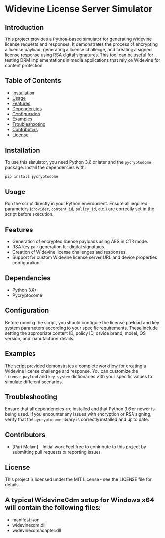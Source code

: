 # Widevine License Server Simulator

## Introduction

This project provides a Python-based simulator for generating Widevine license requests and responses. It demonstrates the process of encrypting a license payload, generating a license challenge, and creating a signed license response using RSA digital signatures. This tool can be useful for testing DRM implementations in media applications that rely on Widevine for content protection.

## Table of Contents

- [Installation](#installation)
- [Usage](#usage)
- [Features](#features)
- [Dependencies](#dependencies)
- [Configuration](#configuration)
- [Examples](#examples)
- [Troubleshooting](#troubleshooting)
- [Contributors](#contributors)
- [License](#license)

## Installation

To use this simulator, you need Python 3.6 or later and the `pycryptodome` package. Install the dependencies with:

```bash
pip install pycryptodome
```

## Usage

Run the script directly in your Python environment. Ensure all required parameters (`provider`, `content_id`, `policy_id`, etc.) are correctly set in the script before execution.

## Features

- Generation of encrypted license payloads using AES in CTR mode.
- RSA key pair generation for digital signatures.
- Creation of Widevine license challenges and responses.
- Support for custom Widevine license server URL and device properties configuration.

## Dependencies

- Python 3.6+
- Pycryptodome

## Configuration

Before running the script, you should configure the license payload and key system parameters according to your specific requirements. These include setting the appropriate content ID, policy ID, device brand, model, OS version, and manufacturer details.

## Examples

The script provided demonstrates a complete workflow for creating a Widevine license challenge and response. You can customize the `license_payload` and `key_system` dictionaries with your specific values to simulate different scenarios.

## Troubleshooting

Ensure that all dependencies are installed and that Python 3.6 or newer is being used. If you encounter any issues with encryption or RSA signing, verify that the `pycryptodome` library is correctly installed and up to date.

## Contributors

- [Pari Malam] - Initial work
Feel free to contribute to this project by submitting pull requests or reporting issues.

## License
This project is licensed under the MIT License - see the LICENSE file for details.

## A typical WidevineCdm setup for Windows x64 will contain the following files:

- manifest.json
- widevinecdm.dll
- widevinecdmadapter.dll
